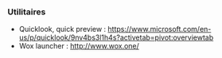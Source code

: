### Utilitaires 
- Quicklook, quick preview : https://www.microsoft.com/en-us/p/quicklook/9nv4bs3l1h4s?activetab=pivot:overviewtab
- Wox launcher : http://www.wox.one/
